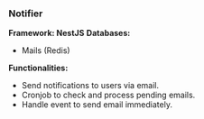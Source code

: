 ### Notifier

**Framework: NestJS**
**Databases:**
- Mails (Redis)

**Functionalities:**
- Send notifications to users via email.
- Cronjob to check and process pending emails.
- Handle event to send email immediately.
